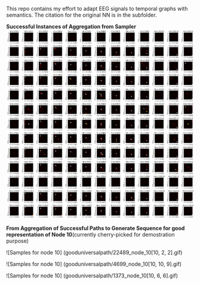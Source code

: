 This repo contains my effort to adapt EEG signals to temporal graphs with semantics.
The citation for the original NN is in the subfolder.

**Successful Instances of Aggregation from Sampler**
![successful instances from sampler](visuals/demo_memorymatrix.png)

**From Aggregation of Successful Paths to Generate Sequence for good representation of Node 10**(currently cherry-picked for demostration purpose)

![Samples for node 10] (gooduniversalpath/22489_node_10[10, 2, 2].gif)

![Samples for node 10] (gooduniversalpath/4699_node_10[10, 10, 9].gif)

![Samples for node 10] (gooduniversalpath/1373_node_10[10, 6, 6].gif)

